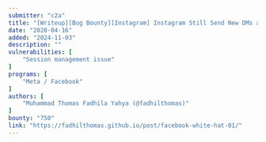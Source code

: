 ```yaml
---
submitter: "c2a"
title: "[Writeup][Bug Bounty][Instagram] Instagram Still Send New DMs and Video Calls to Device After Logout [ID][EN]"
date: "2020-04-16"
added: "2024-11-03"
description: ""
vulnerabilities: [
    "Session management issue"
]
programs: [
    "Meta / Facebook"
]
authors: [
    "Muhammad Thomas Fadhila Yahya (@fadhilthomas)"
]
bounty: "750"
link: "https://fadhilthomas.github.io/post/facebook-white-hat-01/"
---
```




